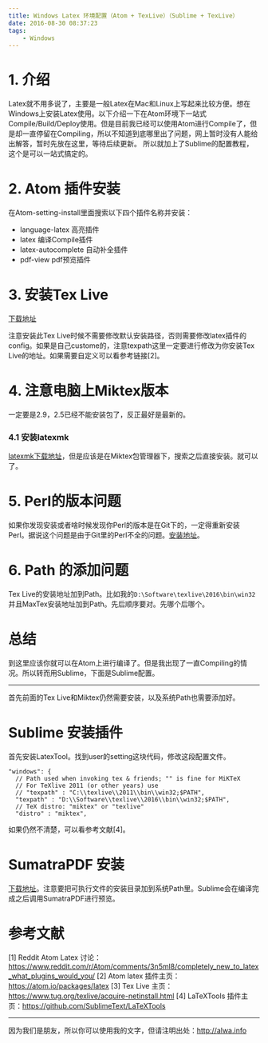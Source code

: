 ```yaml
---
title: Windows Latex 环境配置（Atom + TexLive）（Sublime + TexLive）
date: 2016-08-30 08:37:23
tags:
    - Windows
---
```



# 1. 介绍
Latex就不用多说了，主要是一般Latex在Mac和Linux上写起来比较方便。想在Windows上安装Latex使用。以下介绍一下在Atom环境下一站式Compile/Build/Deploy使用。但是目前我已经可以使用Atom进行Compile了，但是却一直停留在Compiling，所以不知道到底哪里出了问题，网上暂时没有人能给出解答，暂时先放在这里，等待后续更新。
所以就加上了Sublime的配置教程，这个是可以一站式搞定的。

<!--more-->

# 2. Atom 插件安装
在Atom-setting-install里面搜索以下四个插件名称并安装：
- language-latex 高亮插件
- latex 编译Compile插件
- latex-autocomplete 自动补全插件
- pdf-view pdf预览插件

# 3. 安装Tex Live
[下载地址](https://www.tug.org/texlive/acquire-netinstall.html)

注意安装此Tex Live时候不需要修改默认安装路径，否则需要修改latex插件的config。如果是自己custome的，注意texpath这里一定要进行修改为你安装Tex Live的地址。如果需要自定义可以看参考链接[2]。

# 4. 注意电脑上Miktex版本
一定要是2.9，2.5已经不能安装包了，反正最好是最新的。
### 4.1 安装latexmk
[latexmk下载地址](http://personal.psu.edu/jcc8/software/latexmk-jcc/)，但是应该是在Miktex包管理器下，搜索之后直接安装。就可以了。

# 5. Perl的版本问题
如果你发现安装或者啥时候发现你Perl的版本是在Git下的，一定得重新安装Perl。据说这个问题是由于Git里的Perl不全的问题。[安装地址](http://strawberryperl.com/)。

# 6. Path 的添加问题
Tex Live的安装地址加到Path。比如我的`D:\Software\texlive\2016\bin\win32`
并且MaxTex安装地址加到Path。先后顺序要对。先哪个后哪个。

# 总结
到这里应该你就可以在Atom上进行编译了。但是我出现了一直Compiling的情况。所以转而用Sublime，下面是Sublime配置。

---

首先前面的Tex Live和Miktex仍然需要安装，以及系统Path也需要添加好。

# Sublime 安装插件
首先安装LatexTool。找到user的setting这块代码，修改这段配置文件。
```
"windows": {
  // Path used when invoking tex & friends; "" is fine for MiKTeX
  // For TeXlive 2011 (or other years) use
  // "texpath" : "C:\\texlive\\2011\\bin\\win32;$PATH",
  "texpath" : "D:\\Software\\texlive\\2016\\bin\\win32;$PATH",
  // TeX distro: "miktex" or "texlive"
  "distro" : "miktex",
```
如果仍然不清楚，可以看参考文献[4]。


# SumatraPDF 安装
[下载地址](http://www.sumatrapdfreader.org/)。注意要把可执行文件的安装目录加到系统Path里。Sublime会在编译完成之后调用SumatraPDF进行预览。

# 参考文献
[1] Reddit Atom Latex 讨论：https://www.reddit.com/r/Atom/comments/3n5ml8/completely_new_to_latex_what_plugins_would_you/
[2] Atom latex 插件主页：https://atom.io/packages/latex
[3] Tex Live 主页：https://www.tug.org/texlive/acquire-netinstall.html
[4] LaTeXTools 插件主页：https://github.com/SublimeText/LaTeXTools

----

因为我们是朋友，所以你可以使用我的文字，但请注明出处：http://alwa.info
